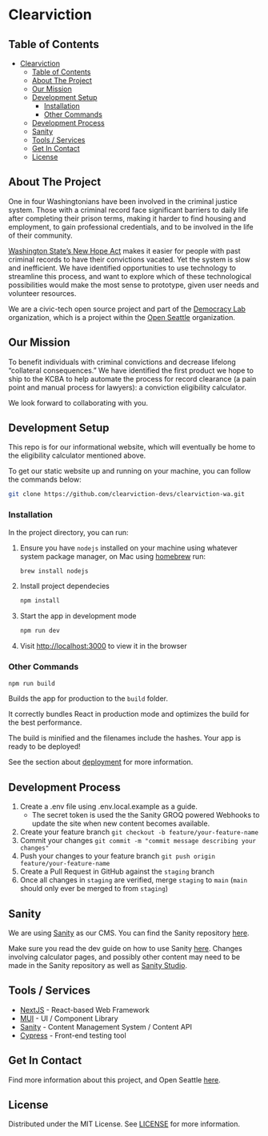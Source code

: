 # Clearviction

## Table of Contents

- [Clearviction](#clearviction)
  - [Table of Contents](#table-of-contents)
  - [About The Project](#about-the-project)
  - [Our Mission](#our-mission)
  - [Development Setup](#development-setup)
    - [Installation](#installation)
    - [Other Commands](#other-commands)
  - [Development Process](#development-process)
  - [Sanity](#sanity)
  - [Tools / Services](#tools--services)
  - [Get In Contact](#get-in-contact)
  - [License](#license)

## About The Project

One in four Washingtonians have been involved in the criminal justice system. Those with a criminal record face
significant barriers to daily life after completing their prison terms, making it harder to find housing and
employment, to gain professional credentials, and to be involved in the life of their community.

[Washington State’s New Hope Act](https://app.leg.wa.gov/billsummary?BillNumber=2890&Year=2017) makes it easier for people with past criminal records to have their convictions
vacated. Yet the system is slow and inefficient. We have identified opportunities to use technology to streamline
this process, and want to explore which of these technological possibilities would make the most sense to prototype,
given user needs and volunteer resources.

We are a civic-tech open source project and part of the [Democracy Lab](https://www.democracylab.org/projects/226) organization, which is a project within the [Open Seattle](https://openseattle.org/projects/) organization.

## Our Mission

To benefit individuals with criminal convictions and decrease lifelong “collateral consequences.” We have identified the first product we hope to ship to the KCBA to help automate the process for record clearance (a pain point and manual process for lawyers): a conviction eligibility calculator.

We look forward to collaborating with you.

## Development Setup

This repo is for our informational website, which will eventually be home to the eligibility calculator mentioned above.

To get our static website up and running on your machine, you can follow the commands below:

```bash
git clone https://github.com/clearviction-devs/clearviction-wa.git
```

### Installation

In the project directory, you can run:

1. Ensure you have `nodejs` installed on your machine using whatever system package manager, on Mac using [homebrew](https://brew.sh) run:

   ```bash
   brew install nodejs
   ```

1. Install project dependecies

   ```bash
   npm install
   ```

1. Start the app in development mode

   ```bash
   npm run dev
   ```

1. Visit [http://localhost:3000](http://localhost:3000) to view it in the browser

### Other Commands

<!-- ```bash
npm test
```

Launches the test runner in the interactive watch mode.

See the section about [running tests](https://facebook.github.io/create-react-app/docs/running-tests)
for more information. -->

```bash
npm run build
```

Builds the app for production to the `build` folder.

It correctly bundles React in production mode and optimizes the build for the best performance.

The build is minified and the filenames include the hashes.
Your app is ready to be deployed!

See the section about [deployment](https://facebook.github.io/create-react-app/docs/deployment) for more information.

## Development Process

1. Create a .env file using .env.local.example as a guide.
   - The secret token is used the the Sanity GROQ powered Webhooks to update the site when new content becomes available.
2. Create your feature branch `git checkout -b feature/your-feature-name`
3. Commit your changes `git commit -m "commit message describing your changes"`
4. Push your changes to your feature branch `git push origin feature/your-feature-name`
5. Create a Pull Request in GitHub against the `staging` branch
6. Once all changes in `staging` are verified, merge `staging` to `main` (`main` should only ever be merged to from `staging`)

## Sanity

We are using [Sanity](https://www.sanity.io/) as our CMS. You can find the Sanity repository [here](https://github.com/clearviction-devs/clearviction-sanity).

Make sure you read the dev guide on how to use Sanity [here](https://github.com/clearviction-devs/clearviction-sanity#readme). Changes involving calculator pages, and possibly other content may need to be made in the Sanity repository as well as [Sanity Studio](https://clearviction.sanity.studio/desk).

## Tools / Services

- [NextJS](https://nextjs.org/) - React-based Web Framework
- [MUI](https://mui.com/) - UI / Component Library
- [Sanity](https://www.sanity.io/) - Content Management System / Content API
- [Cypress](https://docs.cypress.io/guides/overview/why-cypress) - Front-end testing tool

## Get In Contact

Find more information about this project, and Open Seattle [here](https://democracylab.org/index/?section=AboutProject&id=226).

## License

Distributed under the MIT License. See [LICENSE](./LICENSE) for more information.
